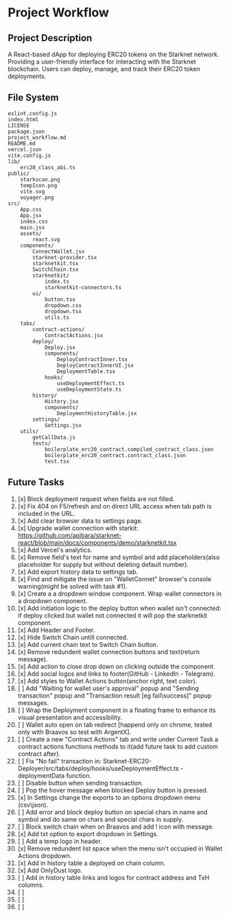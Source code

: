 # Project Workflow

## Project Description
A React-based dApp for deploying ERC20 tokens on the Starknet network.
Providing a user-friendly interface for interacting with the Starknet blockchain.
Users can deploy, manage, and track their ERC20 token deployments.

## File System
```
eslint.config.js
index.html
LICENSE
package.json
project_workflow.md
README.md
vercel.json
vite.config.js
lib/
	erc20_class_abi.ts
public/
	starkscan.png
	tempIcon.png
	vite.svg
	voyager.png
src/
	App.css
	App.jsx
	index.css
	main.jsx
	assets/
		react.svg
	components/
		ConnectWallet.jsx
		starknet-provider.tsx
		starknetkit.tsx
		SwitchChain.tsx
		starknetkit/
			index.ts
			starknetkit-connectors.ts
		ui/
			button.tsx
			dropdown.css
			dropdown.tsx
			utils.ts
	tabs/
		contract-actions/
			ContractActions.jsx
		deploy/
			Deploy.jsx
			components/
				DeployContractInner.tsx
				DeployContractInnerUI.jsx
				DeploymentTable.tsx
			hooks/
				useDeploymentEffect.ts
				useDeploymentState.ts
		history/
			History.jsx
			components/
				DeploymentHistoryTable.jsx
		settings/
			Settings.jsx
	utils/
		getCallData.js
		tests/
			boilerplate_erc20_contract.compiled_contract_class.json
			boilerplate_erc20_contract.contract_class.json
			test.tsx
```

## Future Tasks

1.  [x] Block deployment request when fields are not filled.
2.  [x] Fix 404 on F5/refresh and on direct URL access when tab path is included in the URL.
3.  [x] Add clear browser data to settings page.
4.  [x] Upgrade wallet connection with starkit: https://github.com/apibara/starknet-react/blob/main/docs/components/demo/starknetkit.tsx
5.  [x] Add Vercel's analytics.
6.  [x] Remove field's text for name and symbol and add placeholders(also placeholder for supply but without deleting default number).
7.  [x] Add export history data to settings tab.
8.  [x] Find and mitigate the issue on "WalletConnet" browser's console warning(might be solved with task #1).
9.  [x] Create a a dropdown window component. Wrap wallet connectors in a dropdown component.
10. [x] Add initiation logic to the deploy button when wallet isn't connected: if deploy clicked but wallet not connected it will pop the starknetkit component.
11. [x] Add Header and Footer.
12. [x] Hide Switch Chain untill connected.
13. [x] Add current chain text to Switch Chain button.
14. [x] Remove redundent wallet connection buttons and text(return message).
15. [x] Add action to close drop down on clicking outside the component.
16. [x] Add social logos and links to footer(GitHub - LinkedIn - Telegram).
17. [x] Add styles to Wallet Actions button(anchor right, text color).
18. [ ] Add "Waiting for wallet user's approval" popup and "Sending transaction" popup and "Transaction result [eg fail\success]" popup messages.
19. [ ] Wrap the Deployment component in a floating frame to enhance its visual presentation and accessibility.
20. [ ] Wallet auto open on tab redirect [happend only on chrome, tested only with Braavos so test with ArgentX].
21. [ ] Create a new "Contract Actions" tab and write under Current Task a contract actions functions methods to it(add future task to add custom contract after).
22. [ ] Fix "No fail" transaction in: Starknet-ERC20-Deployer/src/tabs/deploy/hooks/useDeploymentEffect.ts - deploymentData function.
23. [ ] Disable button when sending transaction.
24. [ ] Pop the hover message when blocked Deploy button is pressed.
25. [x] In Settings change the exports to an options dropdown menu (csv\json).
26. [ ] Add error and block deploy button on special chars in name and symbol and do same on chars and special chars in supply.
27. [ ] Block switch chain when on Braavos and add ! icon with message.
28. [x] Add txt option to export dropdown in Settings.
29. [ ] Add a temp logo in header.
30. [x] Remove redundent list space when the menu isn't occupied in Wallet Actions dropdown.
31. [x] Add in history table a deployed on chain column.
32. [x] Add OnlyDust logo.
33. [ ] Add in history table links and logos for contract address and TxH columns.
34. [ ]
35. [ ]
36. [ ]